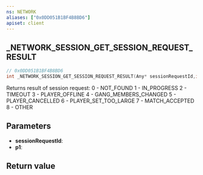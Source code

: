 ```yaml
---
ns: NETWORK
aliases: ["0x0DD051B1BF4B8BD6"]
apiset: client
---
```

## _NETWORK_SESSION_GET_SESSION_REQUEST_RESULT

```c
// 0x0DD051B1BF4B8BD6
int _NETWORK_SESSION_GET_SESSION_REQUEST_RESULT(Any* sessionRequestId,int* p1);
```

Returns result of session request:
0 - NOT_FOUND
1 - IN_PROGRESS
2 - TIMEOUT
3 - PLAYER_OFFLINE
4 - GANG_MEMBERS_CHANGED
5 - PLAYER_CANCELLED
6 - PLAYER_SET_TOO_LARGE
7 - MATCH_ACCEPTED
8 - OTHER

## Parameters
* **sessionRequestId**:
* **p1**:

## Return value

